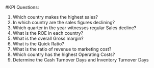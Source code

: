 #KPI Questions:
1) Which country makes the highest sales?
2) In which country are the sales figures declining?
3) Which quarter in the year witnesses regular Sales decline?
4) What is the ROE in each country?
5) What is the overall Gross margin?
6) What is the Quick Ratio?
7) What is the ratio of revenue to marketing cost?
8) Which country has the highest Operating Costs?
9) Determine the Cash Turnover Days and Inventory Turnover Days
    
